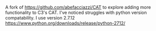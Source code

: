 A fork of https://github.com/abefacciazzi/CAT to explore adding more functionality to C3's CAT.
I've noticed struggles with python version compatability. I use version 2.7.12 https://www.python.org/downloads/release/python-2712/
